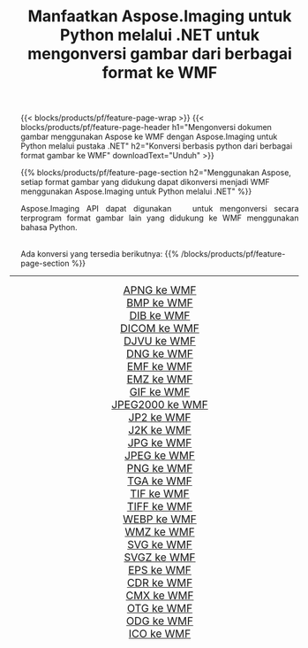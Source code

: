 ﻿---
title: Manfaatkan Aspose.Imaging untuk Python melalui .NET untuk mengonversi gambar dari berbagai format ke WMF 
weight: 3920
url: /id/python-net/conversion/to/wmf 
lang: id
langdirlevel: 2
locales: zh-hans,ja,it,ru,de,es,fr,nl,id,lt,pl,pt,vi,tr,ko,zh-hant,ar,hi,th,sv,cs,uk,he
description: Anda dapat menggunakan Aspose.Imaging untuk Python melalui pustaka .NET untuk mengonversi dari berbagai format ke WMF
---

{{< blocks/products/pf/feature-page-wrap >}}
{{< blocks/products/pf/feature-page-header h1="Mengonversi dokumen gambar menggunakan Aspose ke WMF dengan Aspose.Imaging untuk Python melalui pustaka .NET" h2="Konversi berbasis python dari berbagai format gambar ke WMF" downloadText="Unduh" >}}


{{% blocks/products/pf/feature-page-section  h2="Menggunakan Aspose, setiap format gambar yang didukung dapat dikonversi menjadi WMF menggunakan Aspose.Imaging untuk Python melalui .NET" %}}
<p align=justify>Aspose.Imaging API dapat digunakan   untuk mengonversi secara terprogram format gambar lain yang didukung ke WMF menggunakan bahasa Python.</p>
<br/>
Ada konversi yang tersedia berikutnya:
{{% /blocks/products/pf/feature-page-section %}}
<div class="container-fluid productfamilypage bg-gray">
    <div class="convertypes bg-gray agp-content section">
        <div class="container">
		<hr style="margin-left:-20px;"/>
		<div class="row other-converters" style="gap: 10px;font-size: 19px;text-align:center;">
		    <div class='col-md-2 other-converter remove-lp remove-rp'><a href="/imaging/id/python-net/conversion/apng-to-wmf" style="padding:15px;">APNG ke WMF</a></div>
<div class='col-md-2 other-converter remove-lp remove-rp'><a href="/imaging/id/python-net/conversion/bmp-to-wmf" style="padding:15px;">BMP ke WMF</a></div>
<div class='col-md-2 other-converter remove-lp remove-rp'><a href="/imaging/id/python-net/conversion/dib-to-wmf" style="padding:15px;">DIB ke WMF</a></div>
<div class='col-md-2 other-converter remove-lp remove-rp'><a href="/imaging/id/python-net/conversion/dicom-to-wmf" style="padding:15px;">DICOM ke WMF</a></div>
<div class='col-md-2 other-converter remove-lp remove-rp'><a href="/imaging/id/python-net/conversion/djvu-to-wmf" style="padding:15px;">DJVU ke WMF</a></div>
<div class='col-md-2 other-converter remove-lp remove-rp'><a href="/imaging/id/python-net/conversion/dng-to-wmf" style="padding:15px;">DNG ke WMF</a></div>
<div class='col-md-2 other-converter remove-lp remove-rp'><a href="/imaging/id/python-net/conversion/emf-to-wmf" style="padding:15px;">EMF ke WMF</a></div>
<div class='col-md-2 other-converter remove-lp remove-rp'><a href="/imaging/id/python-net/conversion/emz-to-wmf" style="padding:15px;">EMZ ke WMF</a></div>
<div class='col-md-2 other-converter remove-lp remove-rp'><a href="/imaging/id/python-net/conversion/gif-to-wmf" style="padding:15px;">GIF ke WMF</a></div>
<div class='col-md-2 other-converter remove-lp remove-rp'><a href="/imaging/id/python-net/conversion/jpeg2000-to-wmf" style="padding:15px;">JPEG2000 ke WMF</a></div>
<div class='col-md-2 other-converter remove-lp remove-rp'><a href="/imaging/id/python-net/conversion/jp2-to-wmf" style="padding:15px;">JP2 ke WMF</a></div>
<div class='col-md-2 other-converter remove-lp remove-rp'><a href="/imaging/id/python-net/conversion/j2k-to-wmf" style="padding:15px;">J2K ke WMF</a></div>
<div class='col-md-2 other-converter remove-lp remove-rp'><a href="/imaging/id/python-net/conversion/jpg-to-wmf" style="padding:15px;">JPG ke WMF</a></div>
<div class='col-md-2 other-converter remove-lp remove-rp'><a href="/imaging/id/python-net/conversion/jpeg-to-wmf" style="padding:15px;">JPEG ke WMF</a></div>
<div class='col-md-2 other-converter remove-lp remove-rp'><a href="/imaging/id/python-net/conversion/png-to-wmf" style="padding:15px;">PNG ke WMF</a></div>
<div class='col-md-2 other-converter remove-lp remove-rp'><a href="/imaging/id/python-net/conversion/tga-to-wmf" style="padding:15px;">TGA ke WMF</a></div>
<div class='col-md-2 other-converter remove-lp remove-rp'><a href="/imaging/id/python-net/conversion/tif-to-wmf" style="padding:15px;">TIF ke WMF</a></div>
<div class='col-md-2 other-converter remove-lp remove-rp'><a href="/imaging/id/python-net/conversion/tiff-to-wmf" style="padding:15px;">TIFF ke WMF</a></div>
<div class='col-md-2 other-converter remove-lp remove-rp'><a href="/imaging/id/python-net/conversion/webp-to-wmf" style="padding:15px;">WEBP ke WMF</a></div>
<div class='col-md-2 other-converter remove-lp remove-rp'><a href="/imaging/id/python-net/conversion/wmz-to-wmf" style="padding:15px;">WMZ ke WMF</a></div>
<div class='col-md-2 other-converter remove-lp remove-rp'><a href="/imaging/id/python-net/conversion/svg-to-wmf" style="padding:15px;">SVG ke WMF</a></div>
<div class='col-md-2 other-converter remove-lp remove-rp'><a href="/imaging/id/python-net/conversion/svgz-to-wmf" style="padding:15px;">SVGZ ke WMF</a></div>
<div class='col-md-2 other-converter remove-lp remove-rp'><a href="/imaging/id/python-net/conversion/eps-to-wmf" style="padding:15px;">EPS ke WMF</a></div>
<div class='col-md-2 other-converter remove-lp remove-rp'><a href="/imaging/id/python-net/conversion/cdr-to-wmf" style="padding:15px;">CDR ke WMF</a></div>
<div class='col-md-2 other-converter remove-lp remove-rp'><a href="/imaging/id/python-net/conversion/cmx-to-wmf" style="padding:15px;">CMX ke WMF</a></div>
<div class='col-md-2 other-converter remove-lp remove-rp'><a href="/imaging/id/python-net/conversion/otg-to-wmf" style="padding:15px;">OTG ke WMF</a></div>
<div class='col-md-2 other-converter remove-lp remove-rp'><a href="/imaging/id/python-net/conversion/odg-to-wmf" style="padding:15px;">ODG ke WMF</a></div>
<div class='col-md-2 other-converter remove-lp remove-rp'><a href="/imaging/id/python-net/conversion/ico-to-wmf" style="padding:15px;">ICO ke WMF</a></div>
                </div>
        </div>
    </div>
</div>
<br/>

